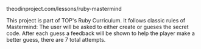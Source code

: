 theodinproject.com/lessons/ruby-mastermind

This project is part of TOP's Ruby Curriculum. It follows classic rules of Mastermind:
The user will be asked to either create or gueses the secret code. After each guess a feedback will be shown to help the player make a better guess, there are 7 total attempts.